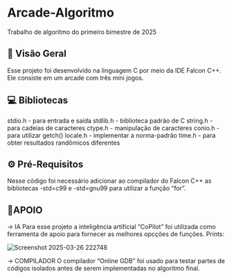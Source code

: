 # Arcade-Algoritmo
Trabalho de algoritmo do primeiro bimestre de 2025


## 🔭 Visão Geral
Esse projeto foi desenvolvido na linguagem C por meio da IDE Falcon C++. Ele consiste em um arcade com três mini jogos.


## 💻 Bibliotecas
stdio.h - para entrada e saída
stdlib.h - biblioteca padrão de C
string.h - para cadeias de caracteres
ctype.h - manipulação de caracteres
conio.h - para utilizar getch()
locale.h - implementar a norma-padrão
time.h - para obter resultados randômicos diferentes

## ⚙️ Pré-Requisitos
Nesse código foi necessário adicionar ao compilador do Falcon C++ as bibliotecas -std=c99 e -std=gnu99 para utilizar a função “for”.

## 🛟APOIO
-> IA
Para esse projeto a inteligência artificial “CoPilot” foi utilizada como ferramenta de apoio para fornecer as melhores opcções de funções.
Prints:

![Screenshot 2025-03-26 222748](https://github.com/user-attachments/assets/584ab413-bf88-49fa-95af-0ad864ab72cc)





-> COMPILADOR
O compilador “Online GDB” foi usado para testar partes de códigos isolados antes de serem implementadas no algoritmo final.
